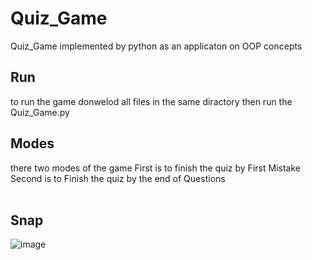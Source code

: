 # Quiz_Game
Quiz_Game implemented by python as an applicaton on OOP concepts
<br />
## Run 
to run the game donwelod all files in the same diractory then run the Quiz_Game.py
<br />
## Modes 
there two modes of the game 
First is to finish the quiz by First Mistake<br />
Second is to Finish the quiz by the end of Questions<br />
<br />
## Snap

![image](https://user-images.githubusercontent.com/85132939/182750289-aaffe8c2-317d-4df8-acdb-199555993dff.png)

